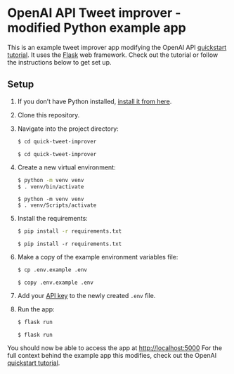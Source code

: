 # OpenAI API Tweet improver - modified Python example app

This is an example tweet improver app modifying the OpenAI API [quickstart tutorial](https://beta.openai.com/docs/quickstart). It uses the [Flask](https://flask.palletsprojects.com/en/2.0.x/) web framework. Check out the tutorial or follow the instructions below to get set up.

## Setup

1. If you don’t have Python installed, [install it from here](https://www.python.org/downloads/).

2. Clone this repository.

3. Navigate into the project directory:

   ```bash
   $ cd quick-tweet-improver
   ```
   
   ```Command Prompt
   $ cd quick-tweet-improver
   ```

4. Create a new virtual environment:

   ```bash
   $ python -m venv venv
   $ . venv/bin/activate
   ```
   
   ```Command Prompt
   $ python -m venv venv
   $ . venv/Scripts/activate
   ```

5. Install the requirements:

   ```bash
   $ pip install -r requirements.txt
   ```
   
   ```Command Prompt
   $ pip install -r requirements.txt
   ```

6. Make a copy of the example environment variables file:

   ```bash
   $ cp .env.example .env
   ```
   
   ```Command Prompt
   $ copy .env.example .env
   ```

7. Add your [API key](https://beta.openai.com/account/api-keys) to the newly created `.env` file.

8. Run the app:

   ```bash
   $ flask run
   ```
   
	```Command Prompt
   $ flask run
   ```

You should now be able to access the app at [http://localhost:5000](http://localhost:5000) For the full context behind the example app this modifies, check out the OpenAI [quickstart tutorial](https://beta.openai.com/docs/quickstart).
